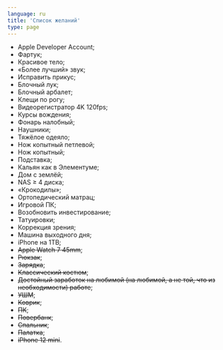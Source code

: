 ```yaml
---
language: ru
title: 'Cписок желаний'
type: page
---
```


- Apple Developer Account;
- Фартук;
- Красивое тело;
- «Более лучший» звук;
- Исправить прикус;
- Блочный лук;
- Блочный арбалет;
- Клещи по рогу;
- Видеорегистратор 4K 120fps;
- Курсы вождения;
- Фонарь налобный;
- Наушники;
- Тяжёлое одеяло;
- Нож копытный петлевой;
- Нож копытный;
- Подставка;
- Кальян как в Элементуме;
- Дом с землёй;
- NAS ≥ 4 диска;
- «Крокодилы»;
- Ортопедический матрац;
- Игровой ПК;
- Возобновить инвестирование;
- Татуировки;
- Коррекция зрения;
- Машина выходного дня;
- iPhone на 1TB;
- ~~Apple Watch 7 45mm~~;
- ~~Рюкзак~~;
- ~~Зарядка~~;
- ~~Классический костюм~~;
- ~~Достойный заработок на любимой (на любимой, а не той, что из необходимости) работе~~;
- ~~УШМ~~;
- ~~Коврик~~;
- ~~ПК~~;
- ~~Повербанк~~;
- ~~Спальник~~;
- ~~Палатка~~;
- ~~iPhone 12 mini~~.
